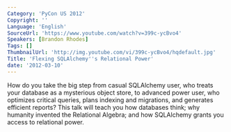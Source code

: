 ```yaml
---
Category: 'PyCon US 2012'
Copyright: ''
Language: 'English'
SourceUrl: 'https://www.youtube.com/watch?v=399c-ycBvo4'
Speakers: [Brandon Rhodes]
Tags: []
ThumbnailUrl: 'http://img.youtube.com/vi/399c-ycBvo4/hqdefault.jpg'
Title: 'Flexing SQLAlchemy''s Relational Power'
date: '2012-03-10'
---
```

How do you take the big step from casual SQLAlchemy user, who treats your
database as a mysterious object store, to advanced power user, who optimizes
critical queries, plans indexing and migrations, and generates efficient
reports? This talk will teach you how databases think; why humanity invented
the Relational Algebra; and how SQLAlchemy grants you access to relational
power.
